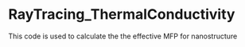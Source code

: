 # RayTracing_ThermalConductivity
This code is used to calculate the the effective MFP for nanostructure

